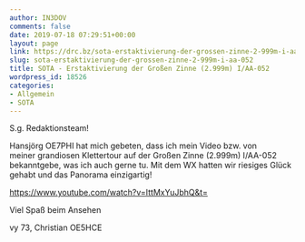 ```yaml
---
author: IN3DOV
comments: false
date: 2019-07-18 07:29:51+00:00
layout: page
link: https://drc.bz/sota-erstaktivierung-der-grossen-zinne-2-999m-i-aa-052/
slug: sota-erstaktivierung-der-grossen-zinne-2-999m-i-aa-052
title: SOTA - Erstaktivierung der Großen Zinne (2.999m) I/AA-052
wordpress_id: 18526
categories:
- Allgemein
- SOTA
---
```







S.g. Redaktionsteam!







Hansjörg OE7PHI hat mich gebeten, dass ich mein Video bzw. von  
meiner grandiosen Klettertour auf der Großen Zinne (2.999m) I/AA-052  
bekanntgebe, was ich auch gerne tu. Mit dem WX hatten wir riesiges Glück  
gehabt und das Panorama einzigartig!








https://www.youtube.com/watch?v=IttMxYuJbhQ&t=








Viel Spaß beim Ansehen







vy 73, Christian OE5HCE





